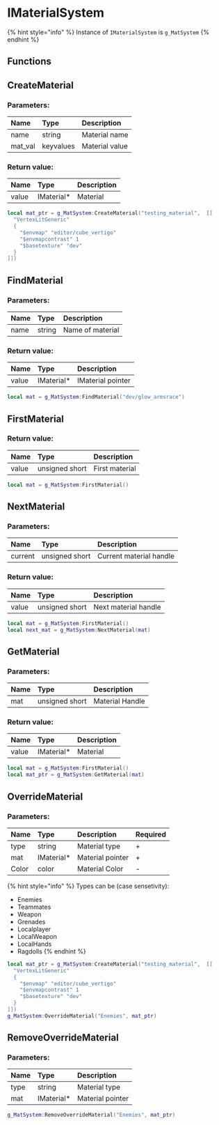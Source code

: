 # IMaterialSystem

{% hint style="info" %}
Instance of `IMaterialSystem` is `g_MatSystem`
{% endhint %}

## Functions

## CreateMaterial

### Parameters:

| Name | Type | Description |
| :--- | :--- | :--- |
| name | string | Material name |
| mat\_val | keyvalues | Material value |

### Return value:

| Name | Type | Description |
| :--- | :--- | :--- |
| value | IMaterial\* | Material |

```lua
local mat_ptr = g_MatSystem:CreateMaterial("testing_material",  [[
  "VertexLitGeneric"
  {
    "$envmap" "editor/cube_vertigo"
    "$envmapcontrast" 1
    "$basetexture" "dev"
  }  
]])
```

## FindMaterial

### Parameters:

| Name | Type | Description |
| :--- | :--- | :--- |
| name | string | Name of material |

### Return value:

| Name | Type | Description |
| :--- | :--- | :--- |
| value | IMaterial\* | IMaterial pointer |

```lua
local mat = g_MatSystem:FindMaterial("dev/glow_armsrace")
```

## FirstMaterial

### Return value:

| Name | Type | Description |
| :--- | :--- | :--- |
| value | unsigned short | First material |

```lua
local mat = g_MatSystem:FirstMaterial()
```

## NextMaterial

### Parameters:

| Name | Type | Description |
| :--- | :--- | :--- |
| current | unsigned short | Current material handle |

### Return value:

| Name | Type | Description |
| :--- | :--- | :--- |
| value | unsigned short | Next material handle |

```lua
local mat = g_MatSystem:FirstMaterial()
local next_mat = g_MatSystem:NextMaterial(mat)
```

## GetMaterial

### Parameters:

| Name | Type | Description |
| :--- | :--- | :--- |
| mat | unsigned short | Material Handle |

### Return value:

| Name | Type | Description |
| :--- | :--- | :--- |
| value | IMaterial\* | Material |

```lua
local mat = g_MatSystem:FirstMaterial()
local mat_ptr = g_MatSystem:GetMaterial(mat)
```

## OverrideMaterial

### Parameters:

| Name | Type | Description | Required |
| :--- | :--- | :--- | :--- |
| type | string | Material type | + |
| mat | IMaterial\* | Material pointer | + |
| Color | color | Material Color | - |

{% hint style="info" %}
Types can be (case sensetivity):

* Enemies
* Teammates 
* Weapon
* Grenades
* Localplayer
* LocalWeapon
* LocalHands
* Ragdolls
{% endhint %}

```lua
local mat_ptr = g_MatSystem:CreateMaterial("testing_material",  [[
  "VertexLitGeneric"
  {
    "$envmap" "editor/cube_vertigo"
    "$envmapcontrast" 1
    "$basetexture" "dev"
  }  
]])
g_MatSystem:OverrideMaterial("Enemies", mat_ptr)
```

## RemoveOverrideMaterial

### Parameters:

| Name | Type | Description |
| :--- | :--- | :--- |
| type | string | Material type |
| mat | IMaterial\* | Material pointer |

```lua
g_MatSystem:RemoveOverrideMaterial("Enemies", mat_ptr)
```
